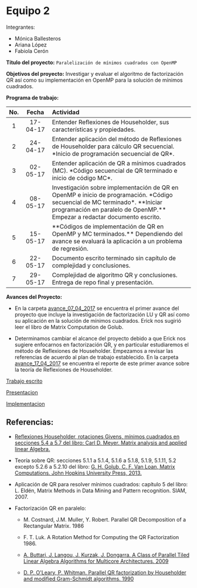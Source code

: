 # Equipo 2

Integrantes: 
* Mónica Ballesteros 
* Ariana López 
* Fabiola Cerón

**Título del proyecto:** `Paralelización de mínimos cuadrados con OpenMP` 


**Objetivos del proyecto:** Investigar y evaluar el algoritmo de factorización QR así como su implementación en OpenMP para la solución de mínimos cuadrados.

**Programa de trabajo:**
<table>
<colgroup>
<col width="5%" />
<col width="15%" />
<col width="80%" />
</colgroup>
<thead>
<tr class="header">
<th align="center">No.</th>
<th align="center">Fecha</th>
<th align="left">Actividad</th>
</tr>
</thead>
<tbody>
<tr class="odd">
<td align="center">1</td>
<td align="center">17-04-17</td>
<td align="left">Entender Reflexiones de Householder, sus características y propiedades.</td>
</tr>
<tr class="even">
<td align="center">2</td>
<td align="center">24-04-17</td>
<td align="left">Entender aplicación del método de Reflexiones de Householder para cálculo QR secuencial. *Inicio de programación secuencial de QR*.</td>
</tr>
<tr class="odd">
<td align="center">3</td>
<td align="center">02-05-17</td>
<td align="left">Entender aplicación de QR a mínimos cuadrados (MC). *Código secuencial de QR terminado e inicio de código MC*.</td>
</tr>
<tr class="even">
<td align="center">4</td>
<td align="center">08-05-17</td>
<td align="left">Investigación sobre implementación de QR en OpenMP e inicio de programación. *Código secuencial de MC terminado*. **Iniciar programación en paralelo de OpenMP.** Empezar a redactar documento escrito.
</td>
</tr>
<tr class="odd">
<td align="center">5</td>
<td align="center">15-05-17</td>
<td align="left">**Códigos de implementación de QR en OpenMP y MC terminados.** Dependiendo del avance se evaluará la aplicación a un problema de regresión.
</td>
</tr>
<tr class="even">
<td align="center">6</td>
<td align="center">22-05-17</td>
<td align="left">Documento escrito terminado sin capítulo de complejidad y conclusiones.</td>
</tr>
<tr class="odd">
<td align="center">7</td>
<td align="center">29-05-17</td>
<td align="left">Complejidad de algoritmo QR y conclusiones. Entrega de repo final y presentación.</td>
</tr>
</tbody>
</table>

**Avances del Proyecto:**

* En la carpeta [avance_07_04_2017](avance_07_04_2017) se encuentra el primer avance del proyecto que incluye la investigación de factorización LU y QR así como su aplicación en la solución de mínimos cuadrados. Erick nos sugirió leer el libro de Matrix Computation de Golub. 

* Determinamos cambiar el alcance del proyecto debido a que Erick nos sugiere enfocarnos en factorización QR, y en particular estudiaremos el método de Reflexiones de Householder. Empezamos a revisar las referencias de acuerdo al plan de trabajo establecido.  En la carpeta [avance_17_04_2017](avance_17_04_2017) se encuentra el reporte de este primer avance sobre la teoría de Reflexiones de Householder.

[Trabajo escrito](https://drive.google.com/drive/folders/0B5IJ1w6MjxegNUM2d29lTWdIREU?usp=sharing)

[Presentacion](https://drive.google.com/drive/folders/0B5IJ1w6MjxegRHgwS090WFNLdWM?usp=sharing)

[Implementacion](https://drive.google.com/drive/folders/0B5IJ1w6MjxegcWhTdXFvZnljeHc?usp=sharing)

## Referencias:

* [Reflexiones Householder, rotaciones Givens, mínimos cuadrados en secciones 5.4 a 5.7 del libro: Carl D. Meyer. Matrix analysis and applied linear Algebra.](https://drive.google.com/file/d/0BxMtevFKwTW_ZmpwcDd1M0RTVzA/view?usp=sharing) 

* Teoría sobre QR: secciones 5.1.1 a 5.1.4, 5.1.6 a 5.1.8, 5.1.9, 5.1.11, 5.2 excepto 5.2.6 a 5.2.10 del libro: [G. H. Golub, C. F. Van Loan, Matrix Computations. John Hopkins University Press, 2013.](https://drive.google.com/file/d/0B5IJ1w6MjxegWGg4V1pDbFhaSzQ/view?usp=sharing)

* Aplicación de QR para resolver mínimos cuadrados: capítulo 5 del libro: L. Eldén, Matrix Methods in Data Mining and Pattern recognition. SIAM, 2007.

* Factorización QR en paralelo:

	+ M. Costnard, J.M. Muller, Y. Robert. Parallel QR Decomposition of a Rectangular Matrix. 1986

	+ F. T. Luk. A Rotation Method for Computing the QR Factorization 1986.

	+ [A. Buttari, J. Langou, J. Kurzak, J. Dongarra. A Class of Parallel Tiled Linear Algebra Algorithms for Multicore Architectures. 2009](http://www.netlib.org/utk/people/JackDongarra/PAPERS/206_2009_A%20Class-of-Parallel-Tiled-Linear-Algebra-Algorithms-for-Multicore-Architectures.pdf)

	+ [D. P. O'Leary, P. Whitman. Parallel QR factorization by Householder and modified Gram-Schmidt algorithms. 1990](https://www.researchgate.net/publication/222459558_Parallel_QR_factorization_by_Householder_and_modified_Gram-Schmidt_algorithms)


